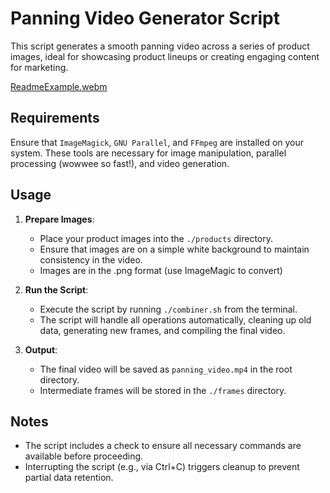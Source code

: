 # Panning Video Generator Script

This script generates a smooth panning video across a series of product images, ideal for showcasing product lineups or creating engaging content for marketing.

[ReadmeExample.webm](https://github.com/StevenPartridge/pan-over-images/assets/22158507/72a88fdc-bb7b-43a3-b56f-608d4a63c06d)

## Requirements

Ensure that `ImageMagick`, `GNU Parallel`, and `FFmpeg` are installed on your system. These tools are necessary for image manipulation, parallel processing (wowwee so fast!), and video generation.

## Usage

1. **Prepare Images**:
   - Place your product images into the `./products` directory.
   - Ensure that images are on a simple white background to maintain consistency in the video.
   - Images are in the .png format (use ImageMagic to convert)

2. **Run the Script**:
   - Execute the script by running `./combiner.sh` from the terminal.
   - The script will handle all operations automatically, cleaning up old data, generating new frames, and compiling the final video.

3. **Output**:
   - The final video will be saved as `panning_video.mp4` in the root directory.
   - Intermediate frames will be stored in the `./frames` directory.

## Notes

- The script includes a check to ensure all necessary commands are available before proceeding.
- Interrupting the script (e.g., via Ctrl+C) triggers cleanup to prevent partial data retention.


